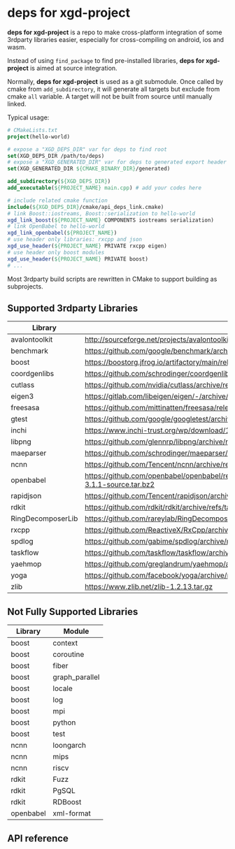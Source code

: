 # deps for xgd-project

**deps for xgd-project** is a repo to make cross-platform integration of some 3rdparty libraries easier, especially for
cross-compiling on android, ios and wasm.

Instead of using `find_package` to find pre-installed libraries, **deps for xgd-project** is aimed at source integration.

Normally, **deps for xgd-project** is used as a git submodule. Once called by cmake from `add_subdirectory`, it will generate all
targets but exclude from cmake `all` variable. A target will not be built from source until manually linked.

Typical usage:

```cmake
# CMakeLists.txt
project(hello-world)

# expose a "XGD_DEPS_DIR" var for deps to find root
set(XGD_DEPS_DIR /path/to/deps)
# expose a "XGD_GENERATED_DIR" var for deps to generated export header and some assets
set(XGD_GENERATED_DIR ${CMAKE_BINARY_DIR}/generated)

add_subdirectory(${XGD_DEPS_DIR})
add_executable(${PROJECT_NAME} main.cpp) # add your codes here

# include related cmake function
include(${XGD_DEPS_DIR}/cmake/api_deps_link.cmake)
# link Boost::iostreams, Boost::serialization to hello-world
xgd_link_boost(${PROJECT_NAME} COMPONENTS iostreams serialization)
# link OpenBabel to hello-world
xgd_link_openbabel(${PROJECT_NAME})
# use header only libraries: rxcpp and json
xgd_use_header(${PROJECT_NAME} PRIVATE rxcpp eigen)
# use header only boost modules
xgd_use_header(${PROJECT_NAME} PRIVATE boost)
# ...
```

Most 3rdparty build scripts are rewritten in CMake to support building as subprojects.

## Supported 3rdparty Libraries

| Library | Source |
| ---- | --- |
|avalontoolkit|http://sourceforge.net/projects/avalontoolkit/files/AvalonToolkit_1.2/AvalonToolkit_1.2.0.source.tar|
|benchmark|https://github.com/google/benchmark/archive/refs/tags/v1.7.1.tar.gz|
|boost|https://boostorg.jfrog.io/artifactory/main/release/1.81.0/source/boost_1_81_0.7z|
|coordgenlibs|https://github.com/schrodinger/coordgenlibs/archive/refs/tags/v3.0.1.tar.gz|
|cutlass|https://github.com/nvidia/cutlass/archive/refs/tags/v2.10.0.tar.gz|
|eigen3|https://gitlab.com/libeigen/eigen/-/archive/3.4.0/eigen-3.4.0.tar.gz|
|freesasa|https://github.com/mittinatten/freesasa/releases/download/2.1.2/freesasa-2.1.2.zip|
|gtest|https://github.com/google/googletest/archive/refs/tags/release-1.12.1.tar.gz|
|inchi|https://www.inchi-trust.org/wp/download/106/INCHI-1-SRC.zip|
|libpng|https://github.com/glennrp/libpng/archive/refs/tags/v1.6.39.tar.gz|
|maeparser|https://github.com/schrodinger/maeparser/archive/refs/tags/v1.3.0.tar.gz|
|ncnn|https://github.com/Tencent/ncnn/archive/refs/tags/20221128.tar.gz|
|openbabel|https://github.com/openbabel/openbabel/releases/download/openbabel-3-1-1/openbabel-3.1.1-source.tar.bz2|
|rapidjson|https://github.com/Tencent/rapidjson/archive/refs/tags/v1.1.0.tar.gz|
|rdkit|https://github.com/rdkit/rdkit/archive/refs/tags/Release_2022_09_4.tar.gz|
|RingDecomposerLib|https://github.com/rareylab/RingDecomposerLib/archive/refs/tags/v1.1.3_rdkit.tar.gz|
|rxcpp|https://github.com/ReactiveX/RxCpp/archive/refs/tags/v4.1.1.tar.gz|
|spdlog|https://github.com/gabime/spdlog/archive/refs/tags/v1.11.0.tar.gz|
|taskflow|https://github.com/taskflow/taskflow/archive/refs/tags/v3.4.0.tar.gz|
|yaehmop|https://github.com/greglandrum/yaehmop/archive/refs/tags/v2022.09.1.tar.gz|
|yoga|https://github.com/facebook/yoga/archive/refs/tags/v1.19.0.tar.gz|
|zlib|https://www.zlib.net/zlib-1.2.13.tar.gz|

## Not Fully Supported Libraries

| Library | Module |
| ---- | --- |
| boost | context |
| boost | coroutine |
| boost | fiber |
| boost | graph_parallel |
| boost | locale |
| boost | log |
| boost | mpi |
| boost | python |
| boost | test |
| ncnn | loongarch |
| ncnn | mips |
| ncnn | riscv |
| rdkit | Fuzz |
| rdkit | PgSQL |
| rdkit | RDBoost |
| openbabel | xml-format |

## API reference

```cmake

```